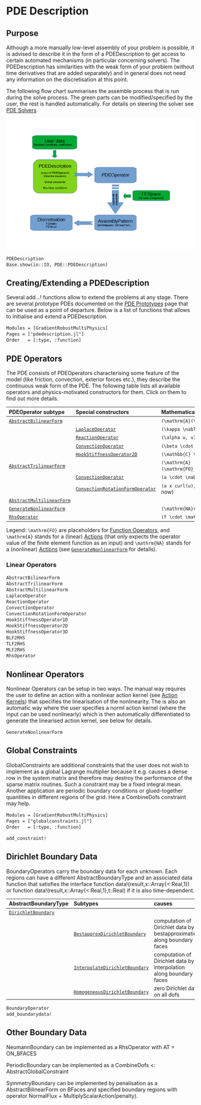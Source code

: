 
# PDE Description

## Purpose

Although a more manually low-level assembly of your problem is possible, it is advised to describe it in the form of a PDEDescription
to get access to certain automated mechanisms (in particular concerning solvers). The PDEDescription has similarities with the weak form of your problem (without time derivatives that are added separately) and in general does not need any information on the discretisation at this point.

The following flow chart summarises the assemble process that is run during the solve process. The green parts can be modified/specified by the user, the rest is handled automatically. For details on steering the solver see [PDE Solvers](@ref)

![Assembly Flowchart](assembly_flowchart.png) 


```@docs
PDEDescription
Base.show(io::IO, PDE::PDEDescription)
```


## Creating/Extending a PDEDescription

Several add...! functions allow to extend the problems at any stage. There are several prototype PDEs documented on the [PDE Prototypes](@ref) page that can be used as a point of departure. Below is a list of functions that allows to initialise and extend a PDEDescription.

```@autodocs
Modules = [GradientRobustMultiPhysics]
Pages = ["pdedescription.jl"]
Order   = [:type, :function]
```

## PDE Operators

The PDE consists of PDEOperators characterising some feature of the model (like friction, convection, exterior forces etc.), they describe the continuous weak form of the PDE. The following table lists all available operators and physics-motivated constructors for them. Click on them to find out more details.


| PDEOperator subtype                 | Special constructors                     | Mathematically                                                         |
| :---------------------------------- | :--------------------------------------- | :--------------------------------------------------------------------- |
| [`AbstractBilinearForm`](@ref)      |                                          | ``(\mathrm{A}(\mathrm{FO}_1(u)),\mathrm{FO}_2(v))``                    |
|                                     | [`LaplaceOperator`](@ref)                | ``(\kappa \nabla u,\nabla v)``                                         |
|                                     | [`ReactionOperator`](@ref)               | ``(\alpha u, v)``                                                      |
|                                     | [`ConvectionOperator`](@ref)             | ``(\beta \cdot \nabla u, v)`` (beta is function)                       |
|                                     | [`HookStiffnessOperator2D`](@ref)        | ``(\mathbb{C} \epsilon(u),\epsilon(v))``                               |
| [`AbstractTrilinearForm`](@ref)     |                                          | ``(\mathrm{A}(\mathrm{FO}_1(a),\mathrm{FO}_2(u)),\mathrm{FO}_3(v))``   |
|                                     | [`ConvectionOperator`](@ref)             | ``(a \cdot \nabla u, v)`` (a is registered unknown)                    |
|                                     | [`ConvectionRotationFormOperator`](@ref) | ``(a x curl(u),v)`` (a is registered unknown, only 2D for now)         |
| [`AbstractMultilinearForm`](@ref)   |                                          |                                                                        |
| [`GenerateNonlinearForm`](@ref)     |                                          | ``(\mathrm{NA}(\mathrm{FO}_1(u)),\mathrm{FO}_3(v))``                   |
| [`RhsOperator`](@ref)               |                                          | ``(f \cdot \mathrm{FO}(v))``                                           |

Legend: ``\mathrm{FO}``  are placeholders for [Function Operators](@ref), and ``\mathrm{A}`` stands for a (linear) [Actions](@ref) (that only expects the operator value of the finite element function as an input) and ``\mathrm{NA}`` stands for a (nonlinear) [Actions](@ref) (see [`GenerateNonlinearForm`](@ref) for details).


### Linear Operators

```@docs
AbstractBilinearForm
AbstractTrilinearForm
AbstractMultilinearForm
LaplaceOperator
ReactionOperator
ConvectionOperator
ConvectionRotationFormOperator
HookStiffnessOperator1D
HookStiffnessOperator2D
HookStiffnessOperator3D
BLF2RHS
TLF2RHS
MLF2RHS
RhsOperator
```

## Nonlinear Operators

Nonlinear Operators can be setup in two ways. The manual way requires the user to define an action with a nonlinear action kernel (see [Action Kernels](@ref)) that specifies the linearisation of the nonlinearity. The is also an automatic way where the user specifies a norml action kernel (where the input can be used nonlinearly) which is then automatically differentiated to generate the linearised action kernel, see below for details.

```@docs
GenerateNonlinearForm
```


## Global Constraints

GlobalConstraints are additional constraints that the user does not wish to implement as a global Lagrange multiplier because it e.g. causes a dense row in the system matrix and therefore may destroy the performance of the sparse matrix routines. Such a constraint may be a fixed integral mean. Another application are periodic boundary conditions or glued-together quantities in different regions of the grid. Here a CombineDofs constraint may help.

```@autodocs
Modules = [GradientRobustMultiPhysics]
Pages = ["globalconstraints.jl"]
Order   = [:type, :function]
```

```@docs
add_constraint!
```


## Dirichlet Boundary Data

BoundaryOperators carry the boundary data for each unknown. Each regions can have a different AbstractBoundaryType and an associated data function that satisfies the interface function data!(result,x::Array{<:Real,1}) or function data!(result,x::Array{<:Real,1},t::Real) if it is also time-dependent.


| AbstractBoundaryType                | Subtypes                                 | causes                                                                  |
| :---------------------------------- | :--------------------------------------- | :---------------------------------------------------------------------- |
| [`DirichletBoundary`](@ref)         |                                          |                                                                         |
|                                     | [`BestapproxDirichletBoundary`](@ref)    | computation of Dirichlet data by bestapproximation along boundary faces |
|                                     | [`InterpolateDirichletBoundary`](@ref)   | computation of Dirichlet data by interpolation along boundary faces     |
|                                     | [`HomogeneousDirichletBoundary`](@ref)   | zero Dirichlet data on all dofs                                         |


```@docs
BoundaryOperator
add_boundarydata!
```

## Other Boundary Data

NeumannBoundary can be implemented as a RhsOperator with AT = ON_BFACES

PeriodicBoundary can be implemented as a CombineDofs <: AbstractGlobalConstraint

SymmetryBoundary can be implemented by penalisation as a AbstractBilinearForm on BFaces and specified boundary regions with operator NormalFlux + MultiplyScalarAction(penalty).
